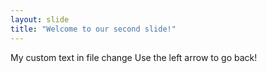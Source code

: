 ```yaml
---
layout: slide
title: "Welcome to our second slide!"
---
```

My custom text in file change
Use the left arrow to go back!
